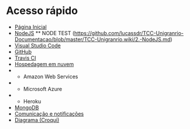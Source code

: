 # Acesso rápido
* [Página Inicial](https://github.com/lucassdr/TCC-Unigranrio/wiki/Home/)
* [NodeJS](https://github.com/lucassdr/TCC-Unigranrio/wiki/NodeJS)
** NODE TEST (https://github.com/lucassdr/TCC-Unigranrio-Documentacao/blob/master/TCC-Unigranrio.wiki/2.-NodeJS.md)
* [Visual Studio Code](https://github.com/lucassdr/TCC-Unigranrio/wiki/Visual-Studio-Code)
* [GitHub](https://github.com/lucassdr/TCC-Unigranrio/wiki/GitHub)
* [Travis CI](https://github.com/lucassdr/TCC-Unigranrio/wiki/Travis-CI)
* [Hospedagem em nuvem](https://github.com/lucassdr/TCC-Unigranrio/wiki/6.-Hospedagem-em-nuvem)
* * Amazon Web Services
* * Microsoft Azure
* * Heroku
* [MongoDB](https://github.com/lucassdr/TCC-Unigranrio/wiki/Mongo-DB)
* [Comunicação e notificações](https://github.com/lucassdr/TCC-Unigranrio/wiki/8.-Comunica%C3%A7%C3%A3o-e-notifica%C3%A7%C3%B5es)
* [Diagrama (Croqui)](https://github.com/lucassdr/TCC-Unigranrio/wiki/9.-Diagrama-(Croqui))
